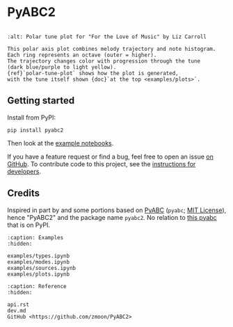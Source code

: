# PyABC2

```{module} pyabc2

```

```{figure} https://user-images.githubusercontent.com/15079414/195207144-83df651a-6fe9-44b1-b7bc-e4aced14a2aa.png
:alt: Polar tune plot for "For the Love of Music" by Liz Carroll

This polar axis plot combines melody trajectory and note histogram.
Each ring represents an octave (outer = higher).
The trajectory changes color with progression through the tune
(dark blue/purple to light yellow).
{ref}`polar-tune-plot` shows how the plot is generated,
with the tune itself shown {doc}`at the top <examples/plots>`.
```

## Getting started

Install from PyPI:
```
pip install pyabc2
```

Then look at the [example notebooks](examples/types.ipynb).

If you have a feature request or find a bug, feel free to open an issue [on GitHub](https://github.com/zmoon/PyABC2/issues).
To contribute code to this project, see the [instructions for developers](dev.md).

## Credits

Inspired in part by and some portions based on [PyABC](https://github.com/campagnola/pyabc) (`pyabc`; [MIT License](https://github.com/campagnola/pyabc/blob/master/LICENSE.txt)), hence "PyABC2" and the package name `pyabc2`. No relation to [this pyabc](https://github.com/icb-dcm/pyabc) that is on PyPI.

```{toctree}
:caption: Examples
:hidden:

examples/types.ipynb
examples/modes.ipynb
examples/sources.ipynb
examples/plots.ipynb
```

```{toctree}
:caption: Reference
:hidden:

api.rst
dev.md
GitHub <https://github.com/zmoon/PyABC2>
```

```{nb-exec-table}

```
